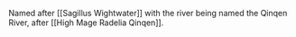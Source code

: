 Named after [[Sagillus Wightwater]] with the river being named the Qinqen River, after [[High Mage Radelia Qinqen]].
